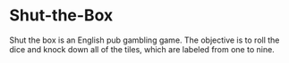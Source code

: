 # Shut-the-Box
Shut the box is an English pub gambling game. The objective is to roll the dice and knock down all of the tiles, which are labeled from one to nine. 
